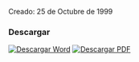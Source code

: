 
Creado: 25 de Octubre de 1999

### Descargar

<a href="#"><img src="../imagenes/icono-word.png" alt="Descargar Word"></a> <a href="reglamento-consejo-municipal-atencion-infancia.pdf"><img src="../imagenes/icono-pdf.png" alt="Descargar PDF"></a>
